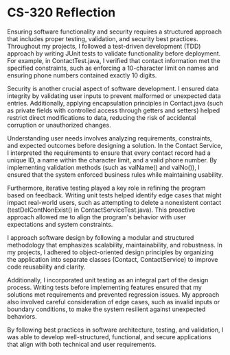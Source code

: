 # CS-320 Reflection

Ensuring software functionality and security requires a structured approach that includes proper testing, validation, and security best practices. Throughout my projects, I followed a test-driven development (TDD) approach by writing JUnit tests to validate functionality before deployment. For example, in ContactTest.java, I verified that contact information met the specified constraints, such as enforcing a 10-character limit on names and ensuring phone numbers contained exactly 10 digits.

Security is another crucial aspect of software development. I ensured data integrity by validating user inputs to prevent malformed or unexpected data entries. Additionally, applying encapsulation principles in Contact.java (such as private fields with controlled access through getters and setters) helped restrict direct modifications to data, reducing the risk of accidental corruption or unauthorized changes.

Understanding user needs involves analyzing requirements, constraints, and expected outcomes before designing a solution. In the Contact Service, I interpreted the requirements to ensure that every contact record had a unique ID, a name within the character limit, and a valid phone number. By implementing validation methods (such as valName() and valNo()), I ensured that the system enforced business rules while maintaining usability.

Furthermore, iterative testing played a key role in refining the program based on feedback. Writing unit tests helped identify edge cases that might impact real-world users, such as attempting to delete a nonexistent contact (testDelContNonExist() in ContactServiceTest.java). This proactive approach allowed me to align the program's behavior with user expectations and system constraints.

I approach software design by following a modular and structured methodology that emphasizes scalability, maintainability, and robustness. In my projects, I adhered to object-oriented design principles by organizing the application into separate classes (Contact, ContactService) to improve code reusability and clarity.

Additionally, I incorporated unit testing as an integral part of the design process. Writing tests before implementing features ensured that my solutions met requirements and prevented regression issues. My approach also involved careful consideration of edge cases, such as invalid inputs or boundary conditions, to make the system resilient against unexpected behaviors.

By following best practices in software architecture, testing, and validation, I was able to develop well-structured, functional, and secure applications that align with both technical and user requirements.

